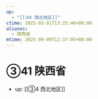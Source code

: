 ```yaml
---
up:
  - "[[③4 西北地区]]"
ctime: 2025-03-01T13:25:46+08:00
aliases:
  - 陕西省
mtime: 2025-09-09T12:37:05+08:00
---
```


# ③41 陕西省

- up: [[③4 西北地区]]
